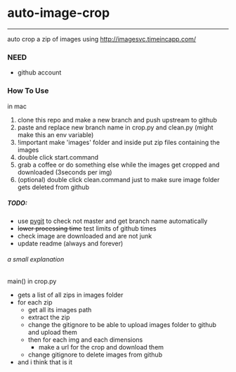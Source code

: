 # auto-image-crop
------
auto crop a zip of images using http://imagesvc.timeincapp.com/

### NEED
- github account

### How To Use
in mac
1. clone this repo and make a new branch and push upstream to github
2. paste and replace new branch name in crop.py and clean.py (might make this an env variable)
3. !important make 'images' folder and inside put zip files containing the images
4. double click start.command
5. grab a coffee or do something else while the images get cropped and downloaded (3seconds per img)
6. (optional) double click clean.command just to make sure image folder gets deleted from github

##### TODO:
- use [pygit](http://www.pygit2.org/references.html#the-head) to check not master and get branch name automatically
- ~~lower processing time~~ test limits of github times
- check image are downloaded and are not junk
- update readme (always and forever)

###### a small explanation
main() in crop.py
- gets a list of all zips in images folder
- for each zip  
  - get all its images path
  - extract the zip
  - change the gitignore to be able to upload images folder to github and upload them
  - then for each img and each dimensions
    - make a url for the crop and download them
  - change gitignore to delete images from github
- and i think that is it
